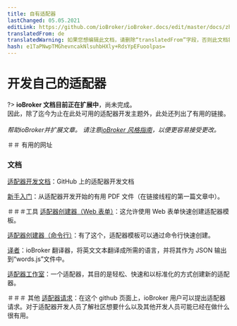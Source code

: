 ```yaml
---
title: 自有适配器
lastChanged: 05.05.2021
editLink: https://github.com/ioBroker/ioBroker.docs/edit/master/docs/zh-cn/dev/adapterdev.md
translatedFrom: de
translatedWarning: 如果您想编辑此文档，请删除“translatedFrom”字段，否则此文档将再次自动翻译
hash: e1TaPNwpTMGhevncakNlsuhbHXly+RdsYpEFuoolpas=
---
```

# 开发自己的适配器
?> **ioBroker 文档目前正在扩展中**，尚未完成。<br>因此，除了迄今为止在此处可用的适配器开发主题外，此处还列出了有用的链接。<br><br> *帮助ioBroker并扩展文章。* *请注意[ioBroker 风格指南](https://www.iobroker.net/#de/documentation/community/styleguidedoc.md)，以便更容易接受更改。*

＃＃ 有用的网址
### 文档
[适配器开发文档](https://github.com/ioBroker/ioBroker.docs/blob/master/docs/en/dev/adapterdev.md)：GitHub 上的适配器开发文档

[新手入门](https://forum.iobroker.net/topic/12663/adapter-entwicklung-kick-start-f%C3%BCr-neulinge)：从适配器开发开始的有用 PDF 文件（在链接线程的第一篇文章中）。

＃＃＃工具
[适配器创建器（Web 表单）](https://adapter-creator.iobroker.in/)：这允许使用 Web 表单快速创建适配器模板。

[适配器创建器（命令行）](https://forum.iobroker.net/topic/17200/aufruf-iobroker-adapter-creator-testen)：有了这个，适配器模板可以通过命令行快速创建。

[译者](https://translator.iobroker.in/)：ioBroker 翻译器，将英文文本翻译成所需的语言，并将其作为 JSON 输出到“words.js”文件中。

[适配器工作室](https://github.com/Jey-Cee/ioBroker.adapter-studio)：一个适配器，其目的是轻松、快速和以标准化的方式创建新的适配器。

＃＃＃ 其他
[适配器请求](https://github.com/ioBroker/AdapterRequests/issues?page=1&q=is%3Aissue+is%3Aopen)：在这个 github 页面上，ioBroker 用户可以提出适配器请求。对于适配器开发人员了解社区想要什么以及其他开发人员可能已经在做什么很有用。